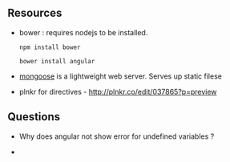 Resources
-----------------------

 - bower : requires nodejs to be installed.
	 
	 ``
	 npm install bower
	 ``

	 ``
	 bower install angular
	 ``

- [mongoose](http://cesanta.com/mongoose.shtml) is a lightweight web server. Serves up static filese

- plnkr for directives - http://plnkr.co/edit/037865?p=preview

Questions
----------------------

- Why does angular not show error for undefined variables ?

- 


